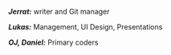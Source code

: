 ***Jerrat:*** writer and Git manager

***Lukas:*** Management, UI Design, Presentations 

***OJ, Daniel:*** Primary coders
